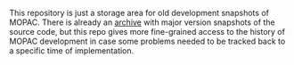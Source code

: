 This repository is just a storage area for old development snapshots of MOPAC.
There is already an [archive](https://github.com/openmopac/mopac-archive/) with major version snapshots of the source code,
but this repo gives more fine-grained access to the history of MOPAC development in case some problems needed to be tracked
back to a specific time of implementation.

